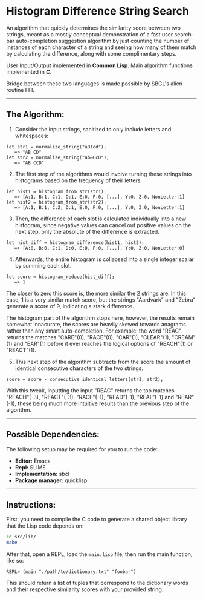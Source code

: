 # Histogram Difference String Search
An algorithm that quickly determines the similarity score between two strings, 
meant as a mostly conceptual demonstration of a fast user search-bar auto-completion suggestion algorithm by just counting the number of instances of each character of a string and seeing how many of them match by calculating the difference, along with some complimentary steps.

User Input/Output implemented in **Common Lisp**.
Main algorithm functions implemented in **C**.

Bridge between these two languages is made possible by SBCL's alien routine FFI.

---

## The Algorithm:
1. Consider the input strings, sanitized to only include letters and whitespaces:
```
let str1 = normalize_string("aB1cd");
   => "AB CD"
let str2 = normalize_string("ab&CcD");
   => "AB CCD"
```

2. The first step of the algorithms would involve turning these strings into histograms based on the frequency of their letters:
```
let hist1 = histogram_from_str(str1);
   => [A:1, B:1, C:1, D:1, E:0, F:0, [...], Y:0, Z:0, NonLetter:1]
let hist2 = histogram_from_str(str2);
   => [A:1, B:1, C:2, D:1, E:0, F:0, [...], Y:0, Z:0, NonLetter:1]
```

3. Then, the difference of each slot is calculated individually into a new histogram, since negative values can cancel out positive values on the next step, only the absolute of the difference is extracted.
```
let hist_diff = histogram_difference(hist1, hist2);
   => [A:0, B:0, C:1, D:0, E:0, F:0, [...], Y:0, Z:0, NonLetter:0]
```

4. Afterwards, the entire histogram is collapsed into a single integer scalar by summing each slot.
```
let score = histogram_reduce(hist_diff);
   => 1
```

The closer to zero this score is, the more similar the 2 strings are.
In this case, 1 is a very similar match score, but the strings "Aardvark" and "Zebra" generate a score of 9, indicating a stark difference.

The histogram part of the algorithm stops here, however, the results remain somewhat innacurate, the scores are heavily skewed towards anagrams rather than any smart auto-completion.
For example: the word "REAC" returns the matches "CARE"(0), "RACE"(0), "CAR"(1), "CLEAR"(1), "CREAM"(1) and "EAR"(1) before it ever reaches the logical options of "REACH"(1) or "REACT"(1).

5. This next step of the algorithm subtracts from the score the amount of identical consecutive characters of the two strings.
```
score = score - consecutive_identical_letters(str1, str2);
```

With this tweak, inputting the input "REAC" returns the top matches "REACH"(-3), "REACT"(-3), "RACE"(-1), "READ"(-1), "REAL"(-1) and "REAR"(-1), these being much more intuitive results than the previous step of the algorithm.

---

## Possible Dependencies:
The following setup may be required for you to run the code:
* **Editor:** Emacs
* **Repl:** SLIME
* **Implementation:** sbcl
* **Package manager:** quicklisp

---

## Instructions:
First, you need to compile the C code to generate a shared object library that the Lisp code depends on:
```sh
cd src/lib/
make
```

After that, open a REPL, load the `main.lisp` file, then run the main function, like so:
```
REPL> (main "./path/to/dictionary.txt" "foobar")
```
This should return a list of tuples that correspond to the dictionary words and their respective similarity scores with your provided string.
